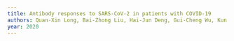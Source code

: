 ```yaml
---
title: Antibody responses to SARS-CoV-2 in patients with COVID-19
authors: Quan-Xin Long, Bai-Zhong Liu, Hai-Jun Deng, Gui-Cheng Wu, Kun Deng, Yao-Kai Chen, Pu Liao, Jing-Fu Qiu, Yong Lin, Xue-Fei Cai, De-Qiang Wang, Yuan Hu, Ji-Hua Ren, Ni Tang, Yin-Yin Xu, Li-Hua Yu, Zhan Mo, Fang Gong, Xiao-Li Zhang, Wen-Guang Tian, Li Hu, Xian-Xiang Zhang, Jiang-Lin Xiang, Hong-Xin Du, Hua-Wen Liu, Chun-Hui Lang, Xiao-He Luo, Shao-Bo Wu, Xiao-Ping Cui, Zheng Zhou, Man-Man Zhu, Jing Wang, Cheng-Jun Xue, Xiao-Feng Li, Li Wang, Zhi-Jie Li, Kun Wang, Chang-Chun Niu, Qing-Jun Yang, Xiao-Jun Tang, Yong Zhang, Xia-Mao Liu, Jin-Jing Li, De-Chun Zhang, Fan Zhang, Ping Liu, Jun Yuan, Qin Li, Jie-Li Hu, Juan Chen, Ai-Long Huang
year: 2020
---
```


